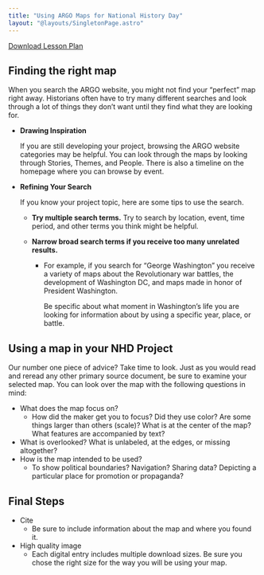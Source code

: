 ```yaml
---
title: "Using ARGO Maps for National History Day"
layout: "@layouts/SingletonPage.astro"
---
```


<a href="https://view.officeapps.live.com/op/view.aspx?src=https%3A%2F%2Fmtv-drupal-assets.s3.amazonaws.com%2Ffiles%2Fs3fs-public%2F2024-11%2FARGO%2520Guide%2520to%2520National%2520History%2520Day.docx%3FVersionId%3DvznDRI81A6fFyO5vmE.Jl0Yr1RQo61XQ&wdOrigin=BROWSELINK" class="button dark mt-1">Download Lesson Plan</a>

## Finding the right map

When you search the ARGO website, you might not find your “perfect” map right away. Historians often have to try many different searches and look through a lot of things they don’t want until they find what they are looking for.

- **Drawing Inspiration**

  If you are still developing your project, browsing the ARGO website categories may be helpful. You can look through the maps by looking through Stories, Themes, and People. There is also a timeline on the homepage where you can browse by event.

- **Refining Your Search**

  If you know your project topic, here are some tips to use the search.

  - **Try multiple search terms.** Try to search by location, event, time period, and other terms you think might be helpful.
 
  - **Narrow broad search terms if you receive too many unrelated results.**
 
    - For example, if you search for “George Washington” you receive a variety of maps about the Revolutionary war battles, the development of Washington DC, and maps made in honor of President Washington. 

      Be specific about what moment in Washington’s life you are looking for information about by using a specific year, place, or battle.

## Using a map in your NHD Project

Our number one piece of advice? Take time to look. Just as you would read and reread any other primary source document, be sure to examine your selected map. You can look over the map with the following questions in mind:

- What does the map focus on?
  - How did the maker get you to focus? Did they use color? Are some things larger than others (scale)? What is at the center of the map? What features are accompanied by text?
- What is overlooked? What is unlabeled, at the edges, or missing altogether?
- How is the map intended to be used?
  - To show political boundaries? Navigation? Sharing data? Depicting a particular place for promotion or propaganda?

## Final Steps

- Cite
  - Be sure to include information about the map and where you found it.
- High quality image
  - Each digital entry includes multiple download sizes. Be sure you chose the right size for the way you will be using your map.
